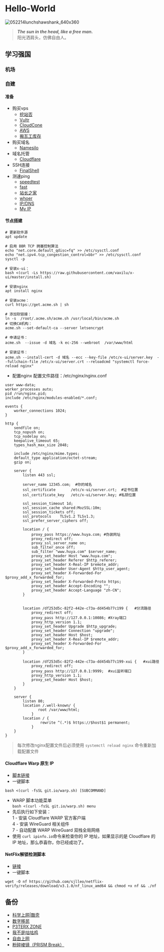 # Hello-World
![052214lunchshawshank_640x360](https://user-images.githubusercontent.com/128745328/229586010-4cd3ce23-f187-4e1b-b8dc-824e17108679.jpg)  
>**_The sun in the head, like a free man._**  
>阳光洒肩头，仿佛自由人。
## 学习强国  
### 机场
### 自建
#### 准备
+ 购买vps
  + [挖站否](https://wzfou.com/vps-bangdan)
  + [Vultr](https://www.vultr.com)
  + [CloudCone](https://app.cloudcone.com/?ref=9510)
  + [AWS](https://aws.amazon.com)
  + [搬瓦工库存](https://teddysun.com/bwh.html)
+ 购买域名  
  + [Namesilo](https://www.namesilo.com)  
+ 域名托管
  + [Cloudflare](https://dash.cloudflare.com)  
+ SSH连接
  + [FinalShell](http://www.hostbuf.com/t/988.html)
+ 测速ping
  + [speedtest](https://www.speedtest.net)
  + [fast](https://fast.com)
  + [站长之家](https://ping.chinaz.com)
  + [whoer](https://whoer.net/zh)
  + [IP/DNS](https://ipleak.net)
  + [My IP](https://browserleaks.com/ip)
#### 节点搭建
```
# 更新软件源
apt update

# 启用 BBR TCP 拥塞控制算法
echo "net.core.default_qdisc=fq" >> /etc/sysctl.conf
echo "net.ipv4.tcp_congestion_control=bbr" >> /etc/sysctl.conf
sysctl -p

# 安装x-ui：
bash <(curl -Ls https://raw.githubusercontent.com/vaxilu/x-ui/master/install.sh)

# 安装nginx
apt install nginx

# 安装acme：
curl https://get.acme.sh | sh

# 添加软链接：
ln -s  /root/.acme.sh/acme.sh /usr/local/bin/acme.sh
# 切换CA机构： 
acme.sh --set-default-ca --server letsencrypt

# 申请证书： 
acme.sh  --issue -d 域名 -k ec-256 --webroot  /var/www/html

# 安装证书：
acme.sh --install-cert -d 域名 --ecc --key-file /etc/x-ui/server.key  --fullchain-file /etc/x-ui/server.crt --reloadcmd "systemctl force-reload nginx"
```
+ 配置nginx
配置文件路径：/etc/nginx/nginx.conf
```
user www-data;
worker_processes auto;
pid /run/nginx.pid;
include /etc/nginx/modules-enabled/*.conf;

events {
    worker_connections 1024;
}

http {
    sendfile on;
    tcp_nopush on;
    tcp_nodelay on;
    keepalive_timeout 65;
    types_hash_max_size 2048;

    include /etc/nginx/mime.types;
    default_type application/octet-stream;
    gzip on;

    server {
        listen 443 ssl;
        
        server_name 12345.com;  #你的域名
        ssl_certificate       /etc/x-ui/server.crt;  #证书位置
        ssl_certificate_key   /etc/x-ui/server.key; #私钥位置
        
        ssl_session_timeout 1d;
        ssl_session_cache shared:MozSSL:10m;
        ssl_session_tickets off;
        ssl_protocols    TLSv1.2 TLSv1.3;
        ssl_prefer_server_ciphers off;

        location / {
            proxy_pass https://www.huya.com; #伪装网址
            proxy_redirect off;
            proxy_ssl_server_name on;
            sub_filter_once off;
            sub_filter "www.huya.com" $server_name;
            proxy_set_header Host "www.huya.com";
            proxy_set_header Referer $http_referer;
            proxy_set_header X-Real-IP $remote_addr;
            proxy_set_header User-Agent $http_user_agent;
            proxy_set_header X-Forwarded-For $proxy_add_x_forwarded_for;
            proxy_set_header X-Forwarded-Proto https;
            proxy_set_header Accept-Encoding "";
            proxy_set_header Accept-Language "zh-CN";
        }


        location /df253d5c-82f2-442e-c73a-dd454b77c199 {   #分流路径
            proxy_redirect off;
            proxy_pass http://127.0.0.1:10086; #Xray端口
            proxy_http_version 1.1;
            proxy_set_header Upgrade $http_upgrade;
            proxy_set_header Connection "upgrade";
            proxy_set_header Host $host;
            proxy_set_header X-Real-IP $remote_addr;
            proxy_set_header X-Forwarded-For $proxy_add_x_forwarded_for;
        }
        
        location /df253d5c-82f2-442e-c73a-dd454b77c199-xui {   #xui路径
            proxy_redirect off;
            proxy_pass http://127.0.0.1:9999;  #xui监听端口
            proxy_http_version 1.1;
            proxy_set_header Host $host;
        }
    }

    server {
        listen 80;
        location /.well-known/ {
               root /var/www/html;
            }
        location / {
                rewrite ^(.*)$ https://$host$1 permanent;
            }
    }
}
```
> 每次修改nginx配置文件后必须使用 `systemctl reload nginx` 命令重新加载配置文件
#### Cloudflare Warp 原生 IP
+ [脚本链接](https://github.com/P3TERX/warp.sh)  
+ 一键脚本  
```
bash <(curl -fsSL git.io/warp.sh) [SUBCOMMAND]
```
+ WARP 脚本功能菜单  
`bash <(curl -fsSL git.io/warp.sh) menu`
+ 先后执行如下安装：  
1 - 安装 Cloudflare WARP 官方客户端  
4 - 安装 WireGuard 相关组件  
7 - 自动配置 WARP WireGuard 双栈全局网络  
+ 使用  `curl ipinfo.io`命令来检查你的 IP 地址，如果显示的是 Cloudflare 的 IP 地址，那么恭喜你，你已经成功了。  
#### NetFlix解锁检测脚本
+ [链接](https://github.com/sjlleo/netflix-verify.git)  
+ 一键脚本
```
wget -O nf https://github.com/sjlleo/netflix-verify/releases/download/v3.1.0/nf_linux_amd64 && chmod +x nf && ./nf
```
## 备份
+ [科学上网|酷壳](https://haoel.github.io/)
+ [数字移民](https://blog.shuziyimin.org/)
+ [P3TERX ZONE](https://p3terx.com/archives/cheap-and-costeffective-vps-recommended.html)
+ [我不是咕咕鸡](https://blog.laoda.de)
+ [自由上网](https://github.com/Alvin9999/new-pac)
+ [粉碎棱镜（PRISM Break）](https://prism-break.org/zh-CN/)
